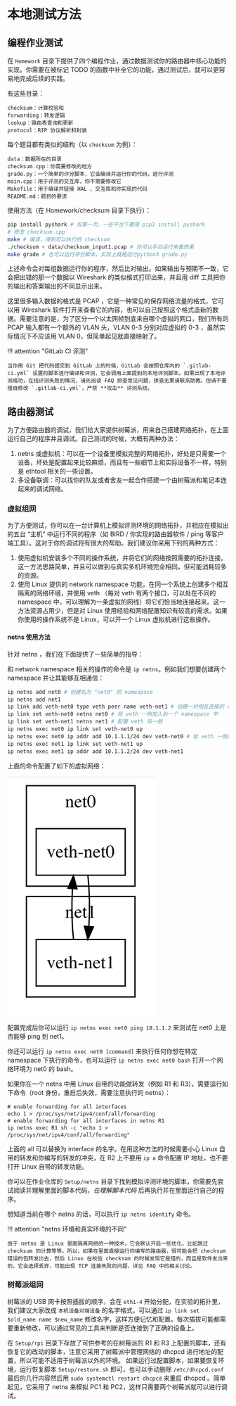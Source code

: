 # 本地测试方法

## 编程作业测试

在 `Homework` 目录下提供了四个编程作业，通过数据测试你的路由器中核心功能的实现。你需要在被标记 TODO 的函数中补全它的功能，通过测试后，就可以更容易地完成后续的实践。

有这些目录：

```text
checksum：计算校验和
forwarding：转发逻辑
lookup：路由表查询和更新
protocol：RIP 协议解析和封装
```

每个题目都有类似的结构（以 `checksum` 为例）：

```text
data：数据所在的目录
checksum.cpp：你需要修改的地方
grade.py：一个简单的评分脚本，它会编译并运行你的代码，进行评测
main.cpp：用于评测的交互库，你不需要修改它
Makefile：用于编译并链接 HAL 、交互库和你实现的代码
README.md：题目的要求
```

使用方法（在 Homework/checksum 目录下执行）：

```bash
pip install pyshark # 仅第一次，一些平台下要用 pip3 install pyshark
# 修改 checksum.cpp
make # 编译，得到可以执行的 checksum
./checksum < data/checksum_input1.pcap # 你可以手动运行来看效果
make grade # 也可以运行评分脚本，实际上就是运行python3 grade.py
```

上述命令会对每组数据运行你的程序，然后比对输出。如果输出与预期不一致，它会把出错的那一个数据以 Wireshark 的类似格式打印出来，并且用 diff 工具把你的输出和答案输出的不同显示出来。

这里很多输入数据的格式是 PCAP ，它是一种常见的保存网络流量的格式，它可以用 Wireshark 软件打开来查看它的内容，也可以自己按照这个格式造新的数据。需要注意的是，为了区分一个以太网帧到底来自哪个虚拟的网口，我们所有的 PCAP 输入都有一个额外的 VLAN 头，VLAN 0-3 分别对应虚拟的 0-3 ，虽然实际情况下不应该用 VLAN 0，但简单起见就直接映射了。

!!! attention "GitLab CI 评测"

    当你用 Git 把代码提交到 GitLab 上的时候，GitLab 会按照仓库内的 `.gitlab-ci.yml` 设置的脚本进行编译和评测，它会调用上面提到的本地评测脚本。如果出现了本地评测成功，在线评测失败的情况，请先阅读 FAQ 排查常见问题，排查无果请联系助教。但请不要擅自修改 `.gitlab-ci.yml`，严禁 **攻击** 评测系统。

## 路由器测试

为了方便路由器的调试，我们给大家提供树莓派，用来自己搭建网络拓扑，在上面运行自己的程序并且调试。自己测试的时候，大概有两种办法：

1. netns 或虚拟机：可以在一个设备里模拟完整的网络拓扑，好处是只需要一个设备，坏处是配置起来比较麻烦，而且有一些细节上和实际设备不一样，特别是 ethtool 相关的一些设置。
2. 多设备联调：可以找你的队友或者舍友一起合作搭建一个由树莓派和笔记本连起来的调试网络。

### 虚拟组网

为了方便测试，你可以在一台计算机上模拟评测环境的网络拓扑，并相应在模拟出的五台 “主机” 中运行不同的程序（如 BIRD / 你实现的路由器软件 / ping 等客户端工具）。这对于你的调试将有很大的帮助。我们建议你采用下列的两种方式：

1. 使用虚拟机安装多个不同的操作系统，并将它们的网络按照需要的拓扑连接。这一方法思路简单，并且可以做到与真实多机环境完全相同，但可能消耗较多的资源。
2. 使用 Linux 提供的 network namespace 功能，在同一个系统上创建多个相互隔离的网络环境，并使用 veth （每对 veth 有两个接口，可以处在不同的 namespace 中，可以理解为一条虚拟的网线）将它们恰当地连接起来。这一方法资源占用少，但是对 Linux 使用经验和网络配置知识有较高的需求。如果你使用的操作系统不是 Linux，可以开一个 Linux 虚拟机进行这些操作。

#### netns 使用方法

针对 netns ，我们在下面提供了一些简单的指导：

和 network namespace 相关的操作的命令是 `ip netns`。例如我们想要创建两个 namespace 并让其能够互相通信：

```bash
ip netns add net0 # 创建名为 "net0" 的 namespace
ip netns add net1
ip link add veth-net0 type veth peer name veth-net1 # 创建一对相互连接的 veth pair
ip link set veth-net0 netns net0 # 将 veth 一侧加入到一个 namespace 中
ip link set veth-net1 netns net1 # 配置 veth 另一侧
ip netns exec net0 ip link set veth-net0 up
ip netns exec net0 ip addr add 10.1.1.1/24 dev veth-net0 # 给 veth 一侧配上 ip 地址
ip netns exec net1 ip link set veth-net1 up
ip netns exec net1 ip addr add 10.1.1.2/24 dev veth-net1
```

上面的命令配置了如下的虚拟网络：

![netns](img/netns.png)

配置完成后你可以运行 `ip netns exec net0 ping 10.1.1.2` 来测试在 net0 上是否能够 ping 到 net1。

你还可以运行 `ip netns exec net0 [command]` 来执行任何你想在特定 namespace 下执行的命令，也可以运行 `ip netns exec net0 bash` 打开一个网络环境为 net0 的 bash。

如果你在一个 netns 中用 Linux 自带的功能做转发（例如 R1 和 R3），需要运行如下命令（root 身份，重启后失效，需要注意执行的 netns）：

```shell
# enable forwarding for all interfaces
echo 1 > /proc/sys/net/ipv4/conf/all/forwarding
# enable forwarding for all interfaces in netns R1
ip netns exec R1 sh -c "echo 1 > /proc/sys/net/ipv4/conf/all/forwarding"
```

上面的 all 可以替换为 interface 的名字。在用这种方法的时候需要小心 Linux 自带的转发和你编写的转发的冲突，在 R2 上不要用 `ip a` 命令配置 IP 地址，也不要打开 Linux 自带的转发功能。

你可以在作业仓库的 `Setup/netns` 目录下找到模拟评测环境的脚本，你需要先尝试阅读并理解里面的脚本代码，*在理解脚本代码* 后再执行并在里面运行自己的程序。

想知道当前在哪个 netns 的话，可以执行 `ip netns identify` 命令。

!!! attention "netns 环境和真实环境的不同"

    由于 netns 是 Linux 里面隔离网络的一种技术，它会默认开启一些优化，比如跳过 checksum 的计算等等。所以，如果在里面直接运行你编写的路由器，很可能会把 checksum 错误的包转发出去，然后 Linux 在校验 checksum 的时候发现它是错的，而且是软件发出来的，它会选择丢弃，可能出现 TCP 连接失败的问题，详见 FAQ 中的相关讨论。

### 树莓派组网

树莓派的 USB 网卡按照插拔的顺序，会在 `eth1-4` 开始分配，在实验的拓扑里，我们建议大家改成 `本机设备对端设备` 的名字格式，可以通过 `ip link set $old_name name $new_name` 修改名字，这样方便记忆和配置。每次插拔可能都需要重新修改，可以通过常见的工具来判断是否连接到了正确的设备上。

在 `Setup/rpi` 目录下存放了可供参考的在树莓派的 R1 和 R3 上配置的脚本，还有恢复它的改动的脚本，注意它采用了树莓派中管理网络的 dhcpcd 进行地址的配置，所以可能不适用于树莓派以外的环境。 如果运行过配置脚本，如果要恢复环境，运行恢复脚本 `Setup/restore.sh` 即可，也可以手动删除 `/etc/dhcpcd.conf` 最后的几行内容然后用 `sudo systemctl restart dhcpcd` 来重启 dhcpcd 。简单起见，它采用了 netns 来模拟 PC1 和 PC2，这样只需要两个树莓派就可以进行调试。
